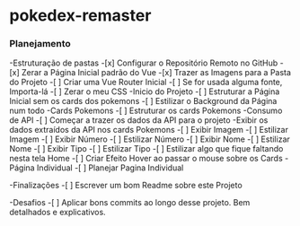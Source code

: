 # pokedex-remaster

### Planejamento

-Estruturação de pastas
    -[x] Configurar o Repositório Remoto no GitHub
    -[x] Zerar a Página Inicial padrão do Vue
    -[x] Trazer as Imagens para a Pasta do Projeto
    -[ ] Criar uma Vue Router Inicial
    -[ ] Se for usada alguma fonte, Importa-lá
    -[ ] Zerar o meu CSS
-Inicio do Projeto
    -[ ] Estruturar a Página Inicial sem os cards dos pokemons
    -[ ] Estilizar o Background da Página num todo
-Cards Pokemons
    -[ ] Estruturar os cards Pokemons
    -Consumo de API
        -[ ] Começar a trazer os dados da API para o projeto
        -Exibir os dados extraídos da API nos cards Pokemons
            -[ ] Exibir Imagem
            -[ ] Estilizar Imagem
            -[ ] Exibir Número
            -[ ] Estilizar Número
            -[ ] Exibir Nome
            -[ ] Estilizar Nome
            -[ ] Exibir Tipo
            -[ ] Estilizar Tipo
    -[ ] Estilizar algo que fique faltando nesta tela Home
    -[ ] Criar Efeito Hover ao passar o mouse sobre os Cards
-Página Individual
    -[ ] Planejar Pagina Individual

-Finalizações
    -[ ] Escrever um bom Readme sobre este Projeto

-Desafios
    -[ ] Aplicar bons commits ao longo desse projeto. Bem detalhados e explicativos.



